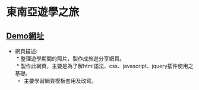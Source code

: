 # 東南亞遊學之旅
[Demo網址](https://nqustu110410545web.firebaseapp.com/)
-------------
* 網頁描述: <br>
  * 整理遊學期間的照片，製作成旅遊分享網頁。 <br>
  * 製作此網頁，主要是為了解html語法、css、javascript、jquery插件使用之基礎。 <br>
  * 主要學習網頁模板套用及改寫。 <br>
